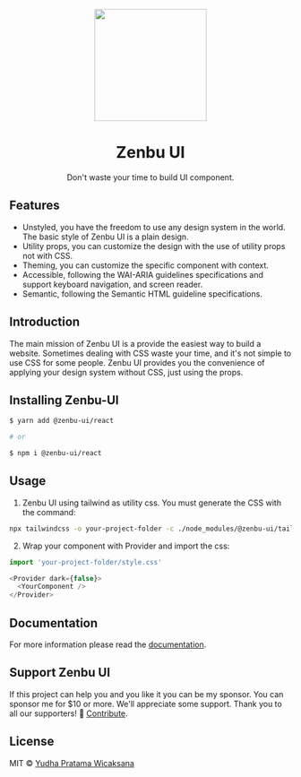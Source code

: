 <p align="center">
  <a href="https://zenbu-ui.com">
    <img width="200" src="https://kodepanda.com/assets/kodepanda-blue.svg">
  </a>
</p>

<h1 align="center">Zenbu UI</h1>

<div align="center">
  Don't waste your time to build UI component.
</div>

## Features
- Unstyled, you have the freedom to use any design system in the world. The basic style of Zenbu UI is a plain design.
- Utility props, you can customize the design with the use of utility props not with CSS.
- Theming, you can customize the specific component with context.
- Accessible, following the WAI-ARIA guidelines specifications and support keyboard navigation, and screen reader.
- Semantic, following the Semantic HTML guideline specifications.

## Introduction
The main mission of Zenbu UI is a provide the easiest way to build a website. Sometimes dealing with CSS waste your time, and it's not simple to use CSS for some people. Zenbu UI provides you the convenience of applying your design system without CSS, just using the props.

## Installing Zenbu-UI
```sh
$ yarn add @zenbu-ui/react

# or

$ npm i @zenbu-ui/react
```

## Usage

1. Zenbu UI using tailwind as utility css. You must generate the CSS with the command:
```bash
npx tailwindcss -o your-project-folder -c ./node_modules/@zenbu-ui/tailwind.config.js --minify
```

2. Wrap your component with Provider and import the css:
```typescript
import 'your-project-folder/style.css'

<Provider dark={false}>
  <YourComponent />
</Provider>
```

## Documentation
For more information please read the [documentation](https://zenbu-ui.com).

## Support Zenbu UI
If this project can help you and you like it you can be my sponsor. You can sponsor me for $10 or more. We'll appreciate some support. Thank you to all our supporters! 🙏 [Contribute](https://opencollective.com/zenbu-ui).

## License
MIT © [Yudha Pratama Wicaksana](https://twitter.com/lordaur)
